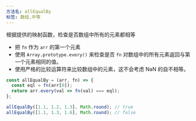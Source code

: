```yaml
---
方法名: allEqualBy
标签: 数组,中等
---
```


根据提供的映射函数，检查是否数组中所有的元素都相等

- 把 `fn` 作为 `arr` 的第一个元素
- 使用 `Array.prototype.every()` 来检查是否 `fn` 对数组中的所有元素返回与第一个元素相同的值。
- 使用严格的比较运算符来比较数组中的元素，这不会考虑 NaN 的自不相等。
  
```js
const allEqualBy = (arr, fn) => {
  const eql = fn(arr[0]);
  return arr.every(val => fn(val) === eql);
};
```

```js
allEqualBy([1.1, 1.2, 1.3], Math.round); // true
allEqualBy([1.1, 1.3, 1.6], Math.round); // false
```
